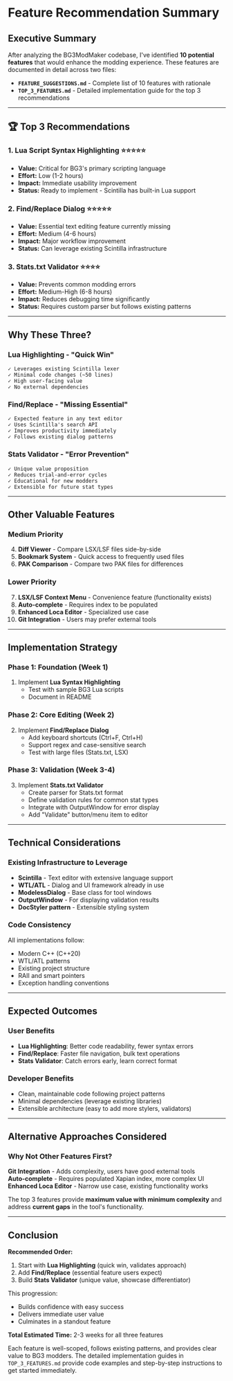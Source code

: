 # Feature Recommendation Summary

## Executive Summary

After analyzing the BG3ModMaker codebase, I've identified **10 potential features** that would enhance the modding experience. These features are documented in detail across two files:

- **`FEATURE_SUGGESTIONS.md`** - Complete list of 10 features with rationale
- **`TOP_3_FEATURES.md`** - Detailed implementation guide for the top 3 recommendations

---

## 🏆 Top 3 Recommendations

### 1. Lua Script Syntax Highlighting ⭐⭐⭐⭐⭐
- **Value:** Critical for BG3's primary scripting language
- **Effort:** Low (1-2 hours)
- **Impact:** Immediate usability improvement
- **Status:** Ready to implement - Scintilla has built-in Lua support

### 2. Find/Replace Dialog ⭐⭐⭐⭐⭐
- **Value:** Essential text editing feature currently missing
- **Effort:** Medium (4-6 hours)
- **Impact:** Major workflow improvement
- **Status:** Can leverage existing Scintilla infrastructure

### 3. Stats.txt Validator ⭐⭐⭐⭐
- **Value:** Prevents common modding errors
- **Effort:** Medium-High (6-8 hours)
- **Impact:** Reduces debugging time significantly
- **Status:** Requires custom parser but follows existing patterns

---

## Why These Three?

### Lua Highlighting - "Quick Win"
```
✓ Leverages existing Scintilla lexer
✓ Minimal code changes (~50 lines)
✓ High user-facing value
✓ No external dependencies
```

### Find/Replace - "Missing Essential"
```
✓ Expected feature in any text editor
✓ Uses Scintilla's search API
✓ Improves productivity immediately
✓ Follows existing dialog patterns
```

### Stats Validator - "Error Prevention"
```
✓ Unique value proposition
✓ Reduces trial-and-error cycles
✓ Educational for new modders
✓ Extensible for future stat types
```

---

## Other Valuable Features

### Medium Priority
4. **Diff Viewer** - Compare LSX/LSF files side-by-side
5. **Bookmark System** - Quick access to frequently used files
6. **PAK Comparison** - Compare two PAK files for differences

### Lower Priority
7. **LSX/LSF Context Menu** - Convenience feature (functionality exists)
8. **Auto-complete** - Requires index to be populated
9. **Enhanced Loca Editor** - Specialized use case
10. **Git Integration** - Users may prefer external tools

---

## Implementation Strategy

### Phase 1: Foundation (Week 1)
1. Implement **Lua Syntax Highlighting**
   - Test with sample BG3 Lua scripts
   - Document in README

### Phase 2: Core Editing (Week 2)
2. Implement **Find/Replace Dialog**
   - Add keyboard shortcuts (Ctrl+F, Ctrl+H)
   - Support regex and case-sensitive search
   - Test with large files (Stats.txt, LSX)

### Phase 3: Validation (Week 3-4)
3. Implement **Stats.txt Validator**
   - Create parser for Stats.txt format
   - Define validation rules for common stat types
   - Integrate with OutputWindow for error display
   - Add "Validate" button/menu item to editor

---

## Technical Considerations

### Existing Infrastructure to Leverage
- **Scintilla** - Text editor with extensive language support
- **WTL/ATL** - Dialog and UI framework already in use
- **ModelessDialog** - Base class for tool windows
- **OutputWindow** - For displaying validation results
- **DocStyler pattern** - Extensible styling system

### Code Consistency
All implementations follow:
- Modern C++ (C++20)
- WTL/ATL patterns
- Existing project structure
- RAII and smart pointers
- Exception handling conventions

---

## Expected Outcomes

### User Benefits
- **Lua Highlighting**: Better code readability, fewer syntax errors
- **Find/Replace**: Faster file navigation, bulk text operations
- **Stats Validator**: Catch errors early, learn correct format

### Developer Benefits
- Clean, maintainable code following project patterns
- Minimal dependencies (leverage existing libraries)
- Extensible architecture (easy to add more stylers, validators)

---

## Alternative Approaches Considered

### Why Not Other Features First?

**Git Integration** - Adds complexity, users have good external tools  
**Auto-complete** - Requires populated Xapian index, more complex UI  
**Enhanced Loca Editor** - Narrow use case, existing functionality works  

The top 3 features provide **maximum value with minimum complexity** and address **current gaps** in the tool's functionality.

---

## Conclusion

**Recommended Order:**
1. Start with **Lua Highlighting** (quick win, validates approach)
2. Add **Find/Replace** (essential feature users expect)
3. Build **Stats Validator** (unique value, showcase differentiator)

This progression:
- Builds confidence with easy success
- Delivers immediate user value
- Culminates in a standout feature

**Total Estimated Time:** 2-3 weeks for all three features

Each feature is well-scoped, follows existing patterns, and provides clear value to BG3 modders. The detailed implementation guides in `TOP_3_FEATURES.md` provide code examples and step-by-step instructions to get started immediately.
